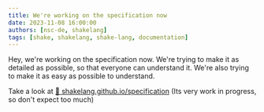 ```yaml
---
title: We're working on the specification now
date: 2023-11-08 16:00:00
authors: [nsc-de, shakelang]
tags: [shake, shakelang, shake-lang, documentation]
---
```


Hey, we're working on the specification now. We're trying to make it as detailed as possible,
so that everyone can understand it. We're also trying to make it as easy as possible to understand.

Take a look at [🔗 shakelang.github.io/specification](https://shakelang.github.io/specification)
(Its very work in progress, so don't expect too much)
